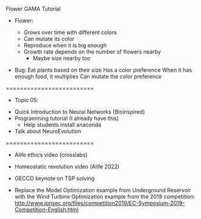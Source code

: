 Flower GAMA Tutorial

- Flower:
  - Grows over time with different colors
  - Can mutate its color
  - Reproduce when it is big enough
  - Growth rate depends on the number of flowers nearby
    - Maybe size nearby too

- Bug:
  Eat plants based on their size
  Has a color preference
  When it has enough food, it multiplies
  Can mutate the color preference




=========================
- Topic 05:

* Quick Introduction to Neural Networks (Bioinspired)
* Programming tutorial (I already have this)
  * Help students install anaconda
* Talk about NeuroEvolution



=========================
- Alife ethics video (crosslabs)
- Homeostatic revolution video (Alife 2022)
- GECCO keynote on TSP solving

- Replace the Model Optimization example from Underground Reservoir with the Wind Turbine Optimization example from the 2019 competition:
  http://www.jpnsec.org/files/competition2019/EC-Symposium-2019-Competition-English.html
